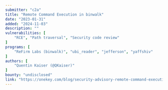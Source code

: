 ```yaml
---
submitter: "c2a"
title: "Remote Command Execution in binwalk"
date: "2023-01-31"
added: "2024-11-03"
description: ""
vulnerabilities: [
    "RCE", "Path traversal", "Security code review"
]
programs: [
    "ReFirm Labs (binwalk)", "ubi_reader", "jefferson", "yaffshiv"
]
authors: [
    "Quentin Kaiser (@QKaiser)"
]
bounty: "undisclosed"
link: "https://onekey.com/blog/security-advisory-remote-command-execution-in-binwalk/"
---
```




